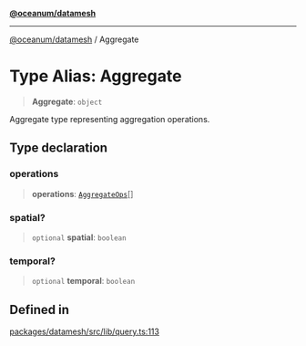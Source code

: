 [**@oceanum/datamesh**](../README.md)

***

[@oceanum/datamesh](../README.md) / Aggregate

# Type Alias: Aggregate

> **Aggregate**: `object`

Aggregate type representing aggregation operations.

## Type declaration

### operations

> **operations**: [`AggregateOps`](AggregateOps.md)[]

### spatial?

> `optional` **spatial**: `boolean`

### temporal?

> `optional` **temporal**: `boolean`

## Defined in

[packages/datamesh/src/lib/query.ts:113](https://github.com/oceanum-io/oceanum-js/blob/8743de96e5f943db8ec0df1328a02f233bca002b/packages/datamesh/src/lib/query.ts#L113)
